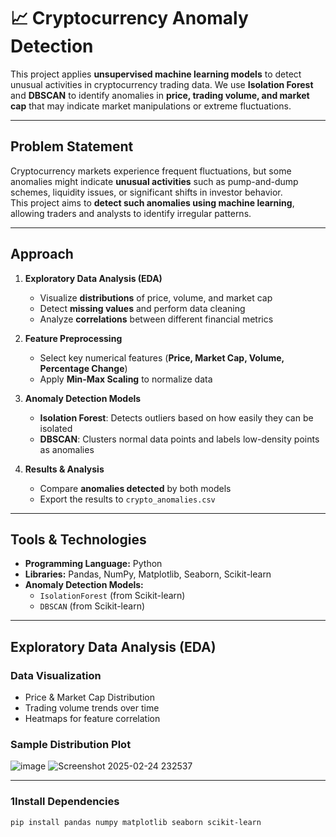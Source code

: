 # 📈 Cryptocurrency Anomaly Detection 

This project applies **unsupervised machine learning models** to detect unusual activities in cryptocurrency trading data. We use **Isolation Forest** and **DBSCAN** to identify anomalies in **price, trading volume, and market cap** that may indicate market manipulations or extreme fluctuations.

---

## Problem Statement  
Cryptocurrency markets experience frequent fluctuations, but some anomalies might indicate **unusual activities** such as pump-and-dump schemes, liquidity issues, or significant shifts in investor behavior.  
This project aims to **detect such anomalies using machine learning**, allowing traders and analysts to identify irregular patterns.

---

## Approach  
1. **Exploratory Data Analysis (EDA)**  
   - Visualize **distributions** of price, volume, and market cap  
   - Detect **missing values** and perform data cleaning  
   - Analyze **correlations** between different financial metrics  

2. **Feature Preprocessing**  
   - Select key numerical features (**Price, Market Cap, Volume, Percentage Change**)  
   - Apply **Min-Max Scaling** to normalize data  

3. **Anomaly Detection Models**  
   - **Isolation Forest**: Detects outliers based on how easily they can be isolated  
   - **DBSCAN**: Clusters normal data points and labels low-density points as anomalies  

4. **Results & Analysis**  
   - Compare **anomalies detected** by both models  
   - Export the results to `crypto_anomalies.csv`  

---

##  Tools & Technologies  
- **Programming Language:** Python  
- **Libraries:** Pandas, NumPy, Matplotlib, Seaborn, Scikit-learn  
- **Anomaly Detection Models:**  
  - `IsolationForest` (from Scikit-learn)  
  - `DBSCAN` (from Scikit-learn)  

---

## Exploratory Data Analysis (EDA)  
### Data Visualization  
- Price & Market Cap Distribution  
- Trading volume trends over time  
- Heatmaps for feature correlation  

### Sample Distribution Plot  
![image](https://github.com/user-attachments/assets/8e6bea02-5cde-4958-9826-771e62ba2c3c)
![Screenshot 2025-02-24 232537](https://github.com/user-attachments/assets/25497cbf-b0a5-492d-b701-341e6a7a9d76)

---

### 1Install Dependencies  
```bash
pip install pandas numpy matplotlib seaborn scikit-learn
